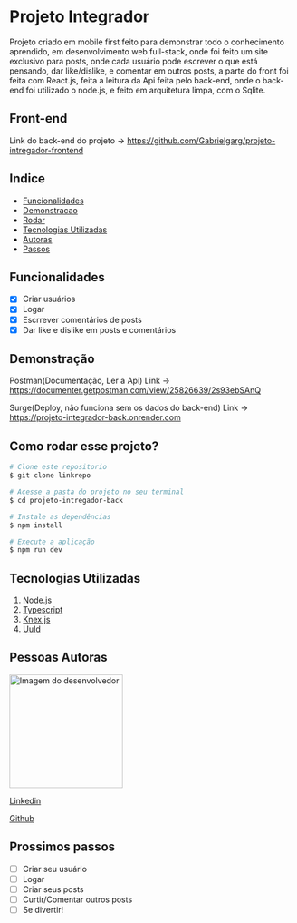 # Projeto Integrador

Projeto criado em mobile first feito para demonstrar todo o conhecimento aprendido, em desenvolvimento web full-stack, onde foi feito um site exclusivo para posts, onde cada usuário pode escrever o que está pensando, dar like/dislike, e comentar em outros posts, a parte do front foi feita com React.js, feita a leitura da Api feita pelo back-end, onde o back-end foi utilizado o node.js, e feito em arquitetura limpa, com o Sqlite.

## Front-end
Link do back-end do projeto -> https://github.com/Gabrielgarg/projeto-intregador-frontend

## Indice

- <a href="#-funcionalidades">Funcionalidades</a>
- <a href="#-demonstracao">Demonstracao</a>
- <a href="#-rodar">Rodar</a>
- <a href="#-tecnologias">Tecnologias Utilizadas</a>
- <a href="#-autoras">Autoras</a>
- <a href="#-passos">Passos</a>

## Funcionalidades

- [x] Criar usuários
- [x] Logar
- [x] Escrrever comentários de posts
- [x] Dar like e dislike em posts e comentários

## Demonstração

Postman(Documentação, Ler a Api)
Link -> https://documenter.getpostman.com/view/25826639/2s93ebSAnQ

Surge(Deploy, não funciona sem os dados do back-end)
Link -> https://projeto-integrador-back.onrender.com
## Como rodar esse projeto?

```bash
# Clone este repositorio
$ git clone linkrepo

# Acesse a pasta do projeto no seu terminal
$ cd projeto-intregador-back

# Instale as dependências
$ npm install

# Execute a aplicação
$ npm run dev
```

## Tecnologias Utilizadas

1. [Node.js](https://nodejs.org/en)
2. [Typescript](https://www.typescriptlang.org/)
3. [Knex.js](https://knexjs.org/)
4. [UuId](https://www.npmjs.com/package/uuid)

## Pessoas Autoras

<img style= "width:200px" src="https://user-images.githubusercontent.com/111094464/235818169-a2c160dd-3fbc-46e2-b9a9-088000e10b2d.png" alt="Imagem do desenvolvedor"></img>

[Linkedin](https://www.linkedin.com/in/gabriel-garuthi/) 

[Github](https://github.com/Gabrielgarg)

## Prossimos passos

- [ ] Criar seu usuário
- [ ] Logar
- [ ] Criar seus posts
- [ ] Curtir/Comentar outros posts
- [ ] Se divertir!
